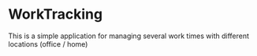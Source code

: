 # WorkTracking
This is a simple application for managing several work times with different locations (office / home)
